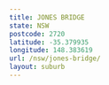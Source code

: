 ```yaml
---
title: JONES BRIDGE
state: NSW
postcode: 2720
latitude: -35.379935
longitude: 148.383619
url: /nsw/jones-bridge/
layout: suburb
---
```

